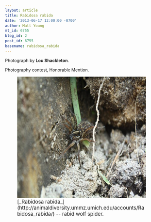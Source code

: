 ```yaml
---
layout: article
title: Rabidosa rabida
date: '2013-06-17 12:00:00 -0700'
author: Matt Young
mt_id: 6755
blog_id: 2
post_id: 6755
basename: rabidosa_rabida
---
```

Photograph by **Lou Shackleton**.

Photography contest, Honorable Mention.

<figure>
<img src="/uploads/2013/Shackleton.Rabid_Wolf_Spider_02.JPG" alt="Shackleton.Rabid_Wolf_Spider_02.JPG" width="600" height="400" />
<figcaption markdown="span">
<big>[_Rabidosa rabida_](http://animaldiversity.ummz.umich.edu/accounts/Rabidosa_rabida/) -- rabid wolf spider.</big>

</figcaption>
</figure>
